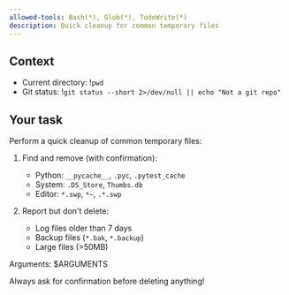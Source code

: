 ```yaml
---
allowed-tools: Bash(*), Glob(*), TodoWrite(*)
description: Quick cleanup for common temporary files
---
```


## Context
- Current directory: !`pwd`
- Git status: !`git status --short 2>/dev/null || echo "Not a git repo"`

## Your task

Perform a quick cleanup of common temporary files:

1. Find and remove (with confirmation):
   - Python: `__pycache__`, `.pyc`, `.pytest_cache`
   - System: `.DS_Store`, `Thumbs.db`
   - Editor: `*.swp`, `*~`, `.*.swp`

2. Report but don't delete:
   - Log files older than 7 days
   - Backup files (`*.bak`, `*.backup`)
   - Large files (>50MB)

Arguments: $ARGUMENTS

Always ask for confirmation before deleting anything!